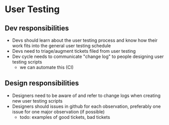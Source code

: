 # User Testing

## Dev responsibilities
* Devs should learn about the user testing process and know how their work fits into the general user testing schedule
* Devs need to triage/augment tickets filed from user testing
* Dev cycle needs to communicate "change log" to people designing user testing scripts
    * we can automate this (CI)

## Design responsibilities
* Designers need to be aware of and refer to change logs when creating new user testing scripts
* Designers should issues in github for each observation, preferably one issue for one major observation (if possible)
    * todo: examples of good tickets, bad tickets
